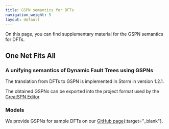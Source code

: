 ```yaml
---
title: GSPN semantics for DFTs
navigation_weight: 5
layout: default
---
```


On this page, you can find supplementary material for the GSPN semantics for DFTs.

## One Net Fits All
### A unifying semantics of Dynamic Fault Trees using GSPNs

The translation from DFTs to GSPN is implemented in Storm in version 1.2.1.

The obtained GSPNs can be exported into the project format used by the [GreatSPN Editor](http://www.di.unito.it/~amparore/mc4cslta/editor.html).

### Models

We provide GSPNs for sample DFTs on our [GitHub page](https://github.com/moves-rwth/){:target="_blank"}.


